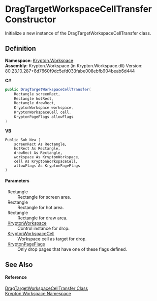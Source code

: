 # DragTargetWorkspaceCellTransfer Constructor


Initialize a new instance of the DragTargetWorkspaceCellTransfer class.



## Definition
**Namespace:** <a href="0dbf488f-9676-a1e5-a949-1b4bcea03d52.md">Krypton.Workspace</a>  
**Assembly:** Krypton.Workspace (in Krypton.Workspace.dll) Version: 80.23.10.287+8d7660f9dc5efd033fabe008ebfb904beab6d444

**C#**
``` C#
public DragTargetWorkspaceCellTransfer(
	Rectangle screenRect,
	Rectangle hotRect,
	Rectangle drawRect,
	KryptonWorkspace workspace,
	KryptonWorkspaceCell cell,
	KryptonPageFlags allowFlags
)
```
**VB**
``` VB
Public Sub New ( 
	screenRect As Rectangle,
	hotRect As Rectangle,
	drawRect As Rectangle,
	workspace As KryptonWorkspace,
	cell As KryptonWorkspaceCell,
	allowFlags As KryptonPageFlags
)
```



#### Parameters
<dl><dt>  Rectangle</dt><dd>Rectangle for screen area.</dd><dt>  Rectangle</dt><dd>Rectangle for hot area.</dd><dt>  Rectangle</dt><dd>Rectangle for draw area.</dd><dt>  <a href="a977050a-c9d5-1360-9b5d-5a07a77ae65c.md">KryptonWorkspace</a></dt><dd>Control instance for drop.</dd><dt>  <a href="b97e121c-fcc0-2249-475a-015f2aa73754.md">KryptonWorkspaceCell</a></dt><dd>Workspace cell as target for drop.</dd><dt>  <a href="a72955c4-e908-effe-05d6-790c25899294.md">KryptonPageFlags</a></dt><dd>Only drop pages that have one of these flags defined.</dd></dl>

## See Also


#### Reference
<a href="d9191740-109b-fb49-88be-a29ed725c415.md">DragTargetWorkspaceCellTransfer Class</a>  
<a href="0dbf488f-9676-a1e5-a949-1b4bcea03d52.md">Krypton.Workspace Namespace</a>  
